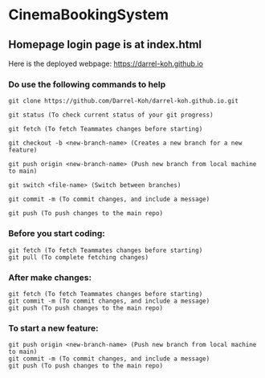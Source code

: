﻿# CinemaBookingSystem

## Homepage login page is at index.html
Here is the deployed webpage: https://darrel-koh.github.io

### Do use the following commands to help

```
git clone https://github.com/Darrel-Koh/darrel-koh.github.io.git

git status (To check current status of your git progress)

git fetch (To fetch Teammates changes before starting)

git checkout -b <new-branch-name> (Creates a new branch for a new feature)

git push origin <new-branch-name> (Push new branch from local machine to main)

git switch <file-name> (Switch between branches)

git commit -m (To commit changes, and include a message)

git push (To push changes to the main repo)
```


### Before you start coding:
```git status (To check current status of your git progress)
git fetch (To fetch Teammates changes before starting)
git pull (To complete fetching changes)
```

### After make changes:
```git status (To check current status of your git progress)
git fetch (To fetch Teammates changes before starting)
git commit -m (To commit changes, and include a message)
git push (To push changes to the main repo)
```

### To start a new feature:
```git checkout -b <new-branch-name> (Creates a new branch for a new feature)
git push origin <new-branch-name> (Push new branch from local machine to main)
git commit -m (To commit changes, and include a message)
git push (To push changes to the main repo)
```
